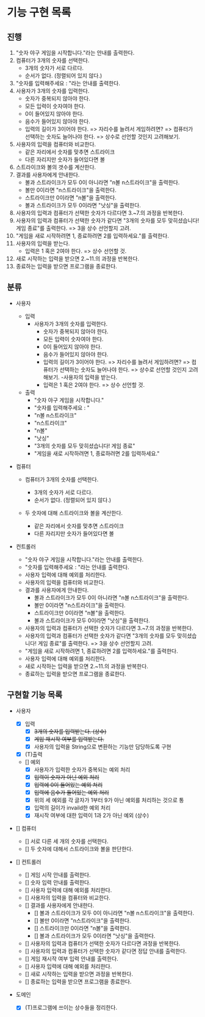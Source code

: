 # 기능 구현 목록

## 진행
1. "숫자 야구 게임을 시작합니다."라는 안내를 출력한다.
2. 컴퓨터가 3개의 숫자를 선택한다.
    - 3개의 숫자가 서로 다르다.
    - 순서가 없다. (정렬되어 있지 않다.)
3. "숫자를 입력해주세요 : "라는 안내를 출력한다.
4. 사용자가 3개의 숫자를 입력한다.
   - 숫자가 중복되지 않아야 한다.
   - 모든 입력이 숫자여야 한다.
   - 0이 들어있지 않아야 한다.
   - 음수가 들어있지 않아야 한다.
   - 입력의 길이가 3이어야 한다. => 자리수를 늘려서 게임하려면? => 컴퓨터가 선택하는 숫자도 늘어나야 한다. => 상수로 선언할 것인지 고려해보기.
5. 사용자의 입력을 컴퓨터와 비교한다.
   - 같은 자리에서 숫자를 맞추면 스트라이크
   - 다른 자리지만 숫자가 들어있다면 볼
6. 스트라이크와 볼의 갯수를 계산한다.
7. 결과를 사용자에게 안내한다.
   - 볼과 스트라이크가 모두 0이 아니라면 "n볼 n스트라이크"을 출력한다.
   - 볼만 0이라면 "n스트라이크"을 출력한다.
   - 스트라이크만 0이라면 "n볼"을 출력한다.
   - 볼과 스트라이크가 모두 0이라면 "낫싱"을 출력한다.
8. 사용자의 입력과 컴퓨터가 선택한 숫자가 다르다면 3.~7.의 과정을 반복한다.
9. 사용자의 입력과 컴퓨터가 선택한 숫자가 같다면 "3개의 숫자를 모두 맞히셨습니다! 게임 종료"를 출력한다. => 3을 상수 선언할지 고려.
10. "게임을 새로 시작하려면 1, 종료하려면 2를 입력하세요."를 출력한다.
11. 사용자의 입력을 받는다.
    - 입력은 1 혹은 2여야 한다. => 상수 선언할 것.
12. 새로 시작하는 입력을 받으면 2.~11.의 과정을 반복한다.
13. 종료하는 입력을 받으면 프로그램을 종료한다.

## 분류

- 사용자
  - 입력
    - 사용자가 3개의 숫자를 입력한다.
      - 숫자가 중복되지 않아야 한다.
      - 모든 입력이 숫자여야 한다.
      - 0이 들어있지 않아야 한다.
      - 음수가 들어있지 않아야 한다.
      - 입력의 길이가 3이어야 한다. => 자리수를 늘려서 게임하려면? => 컴퓨터가 선택하는 숫자도 늘어나야 한다. => 상수로 선언할 것인지 고려해보기.
    -사용자의 입력을 받는다.
      - 입력은 1 혹은 2여야 한다. => 상수 선언할 것.
  - 출력
    - "숫자 야구 게임을 시작합니다."
    - "숫자를 입력해주세요 : "
    - "n볼 n스트라이크"
    - "n스트라이크"
    - "n볼"
    - "낫싱"
    - "3개의 숫자를 모두 맞히셨습니다! 게임 종료"
    - "게임을 새로 시작하려면 1, 종료하려면 2를 입력하세요."
    
- 컴퓨터
  - 컴퓨터가 3개의 숫자를 선택한다.
     - 3개의 숫자가 서로 다르다.
     - 순서가 없다. (정렬되어 있지 않다.)
    
  - 두 숫자에 대해 스트라이크와 볼을 계산한다.
    - 같은 자리에서 숫자를 맞추면 스트라이크
    - 다른 자리지만 숫자가 들어있다면 볼
- 컨트롤러
  - "숫자 야구 게임을 시작합니다."라는 안내를 출력한다.
  - "숫자를 입력해주세요 : "라는 안내를 출력한다.
  - 사용자 입력에 대해 예외를 처리한다.
  - 사용자의 입력을 컴퓨터와 비교한다.
  - 결과를 사용자에게 안내한다.
      - 볼과 스트라이크가 모두 0이 아니라면 "n볼 n스트라이크"을 출력한다.
      - 볼만 0이라면 "n스트라이크"을 출력한다.
      - 스트라이크만 0이라면 "n볼"을 출력한다.
      - 볼과 스트라이크가 모두 0이라면 "낫싱"을 출력한다.
  - 사용자의 입력과 컴퓨터가 선택한 숫자가 다르다면 3.~7.의 과정을 반복한다.
  - 사용자의 입력과 컴퓨터가 선택한 숫자가 같다면 "3개의 숫자를 모두 맞히셨습니다! 게임 종료"를 출력한다. => 3을 상수 선언할지 고려.
  - "게임을 새로 시작하려면 1, 종료하려면 2를 입력하세요."를 출력한다.
  - 사용자 입력에 대해 예외를 처리한다.
  - 새로 시작하는 입력을 받으면 2.~11.의 과정을 반복한다.
  - 종료하는 입력을 받으면 프로그램을 종료한다.

## 구현할 기능 목록
- 사용자
  - [x] 입력
    - [x] ~~3개의 숫자를 입력받는다. (상수)~~
    - [x] ~~게임 재시작 여부를 입력받는다.~~
    - [x] 사용자의 입력을 String으로 변환하는 기능만 담당하도록 구현
  - [x] (T)출력
  - [] 예외
    - [x] 사용자가 입력한 숫자가 중복되는 예외 처리
    - [x] ~~입력이 숫자가 아닌 예외 처리~~
    - [x] ~~입력에 0이 들어있는 예외 처리~~
    - [x] ~~입력에 음수가 들어있는 예외 처리~~
    - [x] 위의 세 예외를 각 글자가 1부터 9가 아닌 예외를 처리하는 것으로 통
    - [x] 입력의 길이가 invaild한 예외 처리
    - [x] 재시작 여부에 대한 입력이 1과 2가 아닌 예외 (상수)

- [] 컴퓨터
  - [] 서로 다른 세 개의 숫자를 선택한다.
  - [] 두 숫자에 대해서 스트라이크와 볼을 판단한다.
  
- [] 컨트롤러
  - [] 게임 시작 안내를 출력한다.
  - [] 숫자 입력 안내를 출력한다.
  - [] 사용자 입력에 대해 예외를 처리한다.
  - [] 사용자의 입력을 컴퓨터와 비교한다.
  - [] 결과를 사용자에게 안내한다.
      - [] 볼과 스트라이크가 모두 0이 아니라면 "n볼 n스트라이크"을 출력한다.
      - [] 볼만 0이라면 "n스트라이크"을 출력한다.
      - [] 스트라이크만 0이라면 "n볼"을 출력한다.
      - [] 볼과 스트라이크가 모두 0이라면 "낫싱"을 출력한다.
  - [] 사용자의 입력과 컴퓨터가 선택한 숫자가 다르다면 과정을 반복한다.
  - [] 사용자의 입력과 컴퓨터가 선택한 숫자가 같다면 정답 안내를 출력한다.
  - [] 게임 재시작 여부 입력 안내를 출력한다.
  - [] 사용자 입력에 대해 예외를 처리한다.
  - [] 새로 시작하는 입력을 받으면 과정을 반복한다.
  - [] 종료하는 입력을 받으면 프로그램을 종료한다.

- 도메인
  - [x] (T)프로그램에 쓰이는 상수들을 정리한다.

